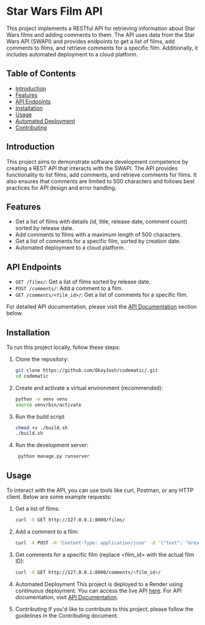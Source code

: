 # Star Wars Film API

This project implements a RESTful API for retrieving information about Star Wars films and adding comments to them. The API uses data from the Star Wars API (SWAPI) and provides endpoints to get a list of films, add comments to films, and retrieve comments for a specific film. Additionally, it includes automated deployment to a cloud platform.

## Table of Contents

- [Introduction](#introduction)
- [Features](#features)
- [API Endpoints](#api-endpoints)
- [Installation](#installation)
- [Usage](#usage)
- [Automated Deployment](#automated-deployment)
- [Contributing](#contributing)

## Introduction

This project aims to demonstrate software development competence by creating a REST API that interacts with the SWAPI. The API provides functionality to list films, add comments, and retrieve comments for films. It also ensures that comments are limited to 500 characters and follows best practices for API design and error handling.

## Features

- Get a list of films with details (id, title, release date, comment count) sorted by release date.
- Add comments to films with a maximum length of 500 characters.
- Get a list of comments for a specific film, sorted by creation date.
- Automated deployment to a cloud platform.

## API Endpoints

- `GET /films/`: Get a list of films sorted by release date.
- `POST /comments/`: Add a comment to a film.
- `GET /comments/<film_id>/`: Get a list of comments for a specific film.

For detailed API documentation, please visit the [API Documentation](https://codematicapi.onrender.com/docs/) section below.

## Installation

To run this project locally, follow these steps:

1. Clone the repository:

   ```bash
   git clone https://github.com/OkayJosh/codematic/.git
   cd codematic

2. Create and activate a virtual environment (recommended):
    ```bash
    python -m venv venv
    source venv/bin/activate

3. Run the build script
    ```bash
    chmod +x ./build.sh
    ./build.sh

4. Run the development server:
    ```bash
     python manage.py runserver


## Usage 
To interact with the API, you can use tools like curl, Postman, or any HTTP client. Below are some example requests:

1. Get a list of films:

    ```bash
    curl -X GET http://127.0.0.1:8000/films/
    
2. Add a comment to a film:

    ```bash
    curl -X POST -H "Content-Type: application/json" -d '{"text": "Great film!", "id": "aca1fc94-156e-4500-be4c-418be419cd0a"}' http://127.0.0.1:8000/comments/
    
3.  Get comments for a specific film (replace <film_id> with the actual film ID):

    ```bash
    curl -X GET http://127.0.0.1:8000/comments/<film_id>/
    
4.  Automated Deployment
This project is deployed to a Render using continuous deployment. You can access the live API [here](https://codematicapi.onrender.com/). For API documentation, visit [API Documentation](https://codematicapi.onrender.com/docs/).

5.  Contributing
If you'd like to contribute to this project, please follow the guidelines in the Contributing document.
